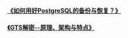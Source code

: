 
#### [《如何用好PostgreSQL的备份与恢复？》](2017/2017-10-22-How_to_use_PostgreSQL_backup_and_restore_well.md)
#### [《GTS解密--原理、架构与特点》](2018/2018-01-01-Principle-architectur-and-characteristic-of-GTS.md)
